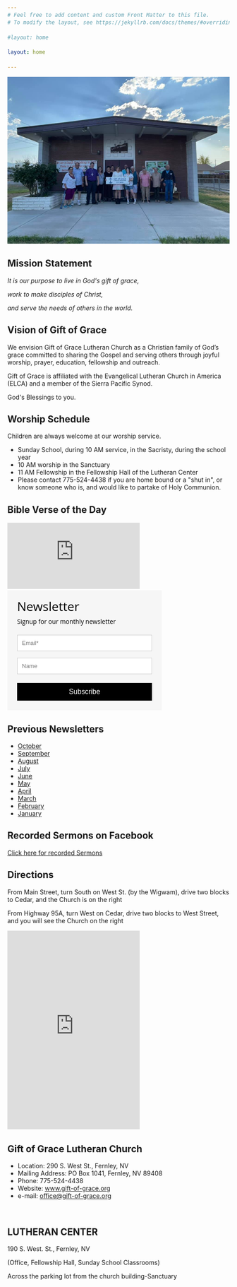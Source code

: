 ```yaml
---
# Feel free to add content and custom Front Matter to this file.
# To modify the layout, see https://jekyllrb.com/docs/themes/#overriding-theme-defaults

#layout: home

layout: home

---
```


![Gift of Grace](images/church-8-2-21_orig.jpg)

## Mission Statement

_It is our purpose to live in God's gift of grace,_

_work to make disciples of Christ,_

_and serve the needs of others in the world._

## Vision of Gift of Grace

​We envision Gift of Grace Lutheran Church as a Christian family of God’s grace committed to sharing the Gospel and serving others through joyful worship, prayer, education, fellowship and outreach.  

Gift of Grace is affiliated with the Evangelical Lutheran Church in America (ELCA) and a member of the Sierra Pacific Synod.

God's Blessings to you.

## Worship Schedule

Children are always welcome at our worship service.
* Sunday School, during 10 AM  service, in the Sacristy, during the school year
* ​10 AM worship in the Sanctuary 
* 11 AM Fellowship in the Fellowship Hall of the Lutheran Center
* Please contact 775-524-4438 if you are home bound or a "shut in", or know someone who is, and would like to partake of Holy Communion.

## Bible Verse of the Day

<script type="text/javascript" language="JavaScript" src="https://www.biblegateway.com/votd/votd.write.callback.js"> 
</script>
<script type="text/javascript" language="JavaScript" src="https://www.biblegateway.com/votd/get?format=json&version=NIV&callback=BG.votdWriteCallback"> 
</script>
<!-- alternative for no javascript -->
<noscript>
<iframe framespacing="0" frameborder="no" src="https://www.biblegateway.com/votd/get?format=html&version=NIV">View Verse of the Day</iframe> 
</noscript>

<style>
    @import url('https://fonts.googleapis.com/css?family=Open+Sans:400,400i,700,700i&subset=cyrillic,cyrillic-ext,latin-ext');
    #mlb2-7551942,
    #mlb2-7551942 *,
    #mlb2-7551942 a:hover,
    #mlb2-7551942 a:visited,
    #mlb2-7551942 a:focus,
    #mlb2-7551942 a:active {
        overflow: visible;
        position: static;
        background: none;
        border: none;
        bottom: auto;
        clear: none;
        cursor: default;
        float: none;
        letter-spacing: normal;
        line-height: normal;
        text-align: left;
        text-indent: 0;
        text-transform: none;
        visibility: visible;
        white-space: normal;
        max-height: none;
        max-width: none;
        left: auto;
        min-height: 0;
        min-width: 0;
        right: auto;
        top: auto;
        width: auto;
        z-index: auto;
        text-shadow: none;
        box-shadow: none;
        outline: medium none;
    }
    
    #mlb2-7551942 a:hover {
        cursor: pointer !important;
    }
    
    #mlb2-7551942 h4 {
        font-weight: normal;
    }
    
    #mlb2-7551942 .subscribe-form {
        padding: 20px;
        width: 350px !important;
        border: 2px solid #F6F6F6 !important;
        background: #f6f6f6 none !important;
        border-radius: 0px !important;
        box-sizing: border-box !important;
    }
    
    #mlb2-7551942 .ml-block-form {
        margin-bottom: 0px;
    }
    
    #mlb2-7551942 .subscribe-form .form-section {
        margin-bottom: 20px;
        width: 100%;
    }
    
    #mlb2-7551942 .subscribe-form .form-section.mb10 {
        margin-bottom: 10px;
        float: left;
    }
    
    #mlb2-7551942 .subscribe-form .form-section.mb0 {
        margin-bottom: 0px;
    }
    
    #mlb2-7551942 .subscribe-form .form-section h4 {
        margin: 0px 0px 10px 0px !important;
        padding: 0px !important;
        color: #000000 !important;
        font-family: 'Open Sans', sans-serif !important;
        font-size: 28px !important;
        line-height: 100%;
        text-align: left !important;
    }
    
    #mlb2-7551942 .subscribe-form .form-section p,
    #mlb2-7551942 .subscribe-form .form-section li {
        line-height: 150%;
        padding: 0px !important;
        margin: 0px 0px 10px 0px;
        color: #000000 !important;
        font-family: 'Open Sans', sans-serif !important;
        font-size: 14px !important;
    }
    
    #mlb2-7551942 .subscribe-form .form-section a {
        font-size: 14px !important;
    }
    
    #mlb2-7551942 .subscribe-form .form-section .confirmation_checkbox {
        line-height: 150%;
        padding: 0px !important;
        margin: 0px 0px 15px 0px !important;
        color: #000000 !important;
        font-family: 'Open Sans', sans-serif !important;
        font-size: 12px !important;
        font-weight: normal !important;
    }
    
    #mlb2-7551942 .subscribe-form .form-section .confirmation_checkbox input[type="checkbox"] {
        margin-right: 5px !important;
    }
    
    #mlb2-7551942 .subscribe-form .form-section .form-group {
        margin-bottom: 15px;
    }
    
    #mlb2-7551942 .subscribe-form .form-section .form-group label {
        float: left;
        margin-bottom: 10px;
        width: 100%;
        line-height: 100%;
        color: #000000 !important;
        font-family: 'Open Sans', sans-serif !important;
        font-size: 14px !important;
    }
    
    #mlb2-7551942 .subscribe-form .form-section .checkbox {
        width: 100%;
        margin: 0px 0px 10px 0px;
    }
    
    #mlb2-7551942 .subscribe-form .form-section .checkbox label {
        color: #000000 !important;
        font-family: 'Open Sans', sans-serif !important;
        font-size: 14px !important;
    }
    
    #mlb2-7551942 .subscribe-form .form-section .checkbox input {
        margin: 0px 5px 0px 0px;
    }
    
    #mlb2-7551942 .subscribe-form .form-section .checkbox input[type=checkbox] {
        -webkit-appearance: checkbox;
        opacity: 1;
    }
    
    #mlb2-7551942.ml-subscribe-form .form-group .form-control {
        width: 100%;
        font-size: 13px;
        padding: 10px 10px;
        height: auto;
        font-family: Arial;
        border-radius: 0px;
        border: 1px solid #cccccc !important;
        color: #000000 !important;
        background-color: #FFFFFF !important;
        -webkit-box-sizing: border-box;
        -moz-box-sizing: border-box;
        box-sizing: border-box;
        clear: left;
    }
    
    #mlb2-7551942.ml-subscribe-form button {
        border: none !important;
        cursor: pointer !important;
        width: 100% !important;
        border-radius: 0px !important;
        height: 40px !important;
        background-color: #000000 !important;
        color: #FFFFFF !important;
        font-family: 'Arial', sans-serif !important;
        font-size: 16px !important;
        text-align: center !important;
        padding: 0 !important;
        margin: 0 !important;
        position: relative!important;
    }
    
    #mlb2-7551942.ml-subscribe-form button.gradient-on {
        background: -webkit-linear-gradient(top, rgba(0, 0, 0, 0) 0%, rgba(0, 0, 0, 0.2) 100%);
        background: -o-linear-gradient(top, rgba(0, 0, 0, 0) 0%, rgba(0, 0, 0, 0.2) 100%);
        background: -moz-linear-gradient(top, rgba(0, 0, 0, 0) 0%, rgba(0, 0, 0, 0.2) 100%);
        background: linear-gradient(top, rgba(0, 0, 0, 0) 0%, rgba(0, 0, 0, 0.2) 100%);
    }
    
    #mlb2-7551942.ml-subscribe-form button.gradient-on:hover {
        background: -webkit-linear-gradient(top, rgba(0, 0, 0, 0) 0%, rgba(0, 0, 0, 0.3) 100%);
        background: -o-linear-gradient(top, rgba(0, 0, 0, 0) 0%, rgba(0, 0, 0, 0.3) 100%);
        background: -moz-linear-gradient(top, rgba(0, 0, 0, 0) 0%, rgba(0, 0, 0, 0.3) 100%);
        background: linear-gradient(top, rgba(0, 0, 0, 0) 0%, rgba(0, 0, 0, 0.3) 100%);
    }
    
    #mlb2-7551942.ml-subscribe-form button[disabled] {
        cursor: not-allowed!important;
    }
    
    #mlb2-7551942.ml-subscribe-form .form-section.ml-error label {
        color: red!important;
    }
    
    #mlb2-7551942.ml-subscribe-form .form-group.ml-error label {
        color: red!important;
    }
    
    #mlb2-7551942.ml-subscribe-form .form-group.ml-error .form-control {
        border-color: red!important;
    }
    
    @media (max-width: 768px) {
        #mlb2-7551942 {
            width: 100% !important;
        }
        #mlb2-7551942 form.ml-block-form,
        #mlb2-7551942.ml-subscribe-form .subscribe-form {
            width: 100% !important;
        }
    }
</style>
<div id="mlb2-7551942" class="ml-subscribe-form ml-subscribe-form-7551942">
    <div class="ml-vertical-align-center">
        <div class="subscribe-form ml-block-success" style="display:none">
            <div class="form-section">
                <h4>Newsletter</h4>
                <p>Thank you! You have successfully subscribed to our newsletter.</p>
            </div>
        </div>
        <form class="ml-block-form" action="https://app.mailerlite.com/webforms/submit/c6s3b1" data-id="735640" data-code="c6s3b1" method="POST" target="_blank">
            <div class="subscribe-form">
                <div class="form-section mb10">
                    <h4>Newsletter</h4>
                    <p>Signup for our monthly newsletter</p>
                </div>
                <div class="form-section">
                    <div class="form-group ml-field-email ml-validate-required ml-validate-email">
                        <input type="email" name="fields[email]" class="form-control" placeholder="Email*" value="" autocomplete="email" x-autocompletetype="email" spellcheck="false" autocapitalize="off" autocorrect="off">
                    </div>
                    <div class="form-group ml-field-name">
                        <input type="text" name="fields[name]" class="form-control" placeholder="Name" value="" autocomplete="name" x-autocompletetype="name" spellcheck="false" autocapitalize="off" autocorrect="off">
                    </div>
                </div>
                <input type="hidden" name="ml-submit" value="1" />
                <button type="submit" class="primary">
                    Subscribe
                </button>
                <button disabled="disabled" style="display: none;" type="button" class="loading">
                    <img src="https://static.mailerlite.com/images/rolling@2x.gif" width="20" height="20" style="width: 20px; height: 20px;">
                </button>
            </div>
        </form>
        <script>
            function ml_webform_success_7551942() {
                var $ = ml_jQuery || jQuery;

                $('.ml-subscribe-form-7551942 .ml-block-success').show();
                $('.ml-subscribe-form-7551942 .ml-block-form').hide();
            };
        </script>
    </div>
</div>
<script type="text/javascript" src="https://static.mailerlite.com/js/w/webforms.min.js?v3772b61f1ec61c541c401d4eadfdd02f"></script>

## Previous Newsletters

* [October](https://preview.mailerlite.io/preview/623765/emails/130678465020036782)
* [September](https://preview.mailerlite.io/preview/623765/emails/128675063206511679)
* [August](https://preview.mailerlite.io/preview/623765/emails/125175515794376036)
* [July](https://preview.mailerlite.io/preview/623765/emails/123092759335667110)
* [June](https://preview.mailerlite.io/preview/623765/emails/119894939156875041)
* [May](https://preview.mailerlite.io/preview/623765/emails/116723227115390720)
* [April](https://preview.mailerlite.io/preview/623765/emails/114193297578132966)
* [March](https://preview.mailerlite.io/preview/623765/emails/111662424036214391)
* [February](https://preview.mailerlite.io/preview/623765/emails/109680534196586271)
* [January](https://preview.mailerlite.io/preview/623765/emails/106431247018886917)

## Recorded Sermons on Facebook

[Click here for recorded Sermons](https://www.facebook.com/watch/giftofgracefernley/)

## Directions

From Main Street, turn South on West St. (by the Wigwam), drive two blocks to Cedar, and the Church is on the right

From Highway 95A, turn West on Cedar, drive two blocks to West Street, and you will see the Church on the right

<iframe src="https://www.google.com/maps/embed?pb=!1m18!1m12!1m3!1d1292.4275151147262!2d-119.25454969810093!3d39.6063045100499!2m3!1f0!2f0!3f0!3m2!1i1024!2i768!4f13.1!3m3!1m2!1s0x8098dd5f71a2eceb%3A0xb3668edf7d9fc94a!2sGift+of+Grace+Lutheran!5e0!3m2!1sen!2sus!4v1519624704069" width="1000" height="450" frameborder="0" style="border:0" allowfullscreen></iframe>

## Gift of Grace Lutheran Church

* Location:  290 S. West St., Fernley, NV
* Mailing Address: PO Box 1041, Fernley, NV 89408
* Phone:  775-524-4438
* Website:  www.gift-of-grace.org
* e-mail: office@gift-of-grace.org

​
## LUTHERAN CENTER

190 S. West. St., Fernley, NV

(Office, Fellowship Hall, Sunday School Classrooms)

Across the parking lot from the church building-Sanctuary

